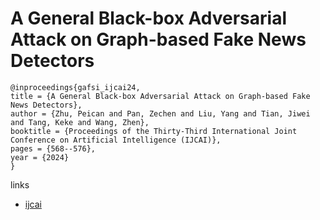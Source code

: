 # A General Black-box Adversarial Attack on Graph-based Fake News Detectors

```
@inproceedings{gafsi_ijcai24,
title = {A General Black-box Adversarial Attack on Graph-based Fake News Detectors},
author = {Zhu, Peican and Pan, Zechen and Liu, Yang and Tian, Jiwei and Tang, Keke and Wang, Zhen},
booktitle = {Proceedings of the Thirty-Third International Joint Conference on Artificial Intelligence (IJCAI)},
pages = {568--576},
year = {2024}
}
```

links
- [ijcai](https://www.ijcai.org/proceedings/2024/63)
